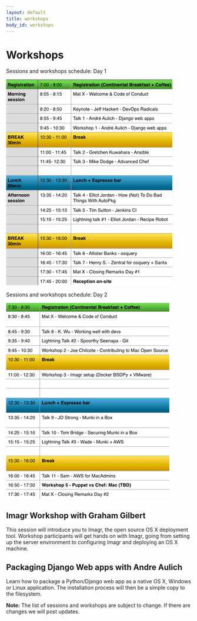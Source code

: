 ```yaml
---
layout: default
title: workshops
body_id: workshops
---
```


# Workshops

<p class="lead">

Sessions and workshops schedule: Day 1

</p>
<p>
<img src="/assets/MacDevOpsYVR2016-Sched_DayOne_v1.png"></p>
<p class="lead">

Sessions and workshops schedule: Day 2

</p>
<p>
<img src="/assets/MacDevOpsYVR2016-Sched_DayTwo_v1.png">
</p><p>
<h2>Imagr Workshop with Graham Gilbert</h2>
</p>
This session will introduce you to Imagr, the open source OS X deployment tool. Workshop participants will get hands on with Imagr, going from setting up the server environment to configuring Imagr and deploying an OS X machine. 
<p>
<h2>Packaging Django Web apps with Andre Aulich</h2>
</p>
<p>
Learn how to package a Python/Django web app as a native OS X, Windows or Linux application. The installation process will then be a simple copy to the filesystem.
</p>

<b>Note:</b> The list of sessions and workshops are subject to change. If there are changes we will post updates.
